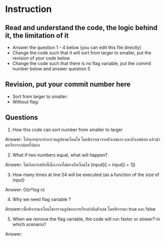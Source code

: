 ﻿# Instruction

## Read and understand the code, the logic behind it, the limitation of it
* Answer the question 1 - 4 below (you can edit this file directly)
* Change the code such that it will sort from larger to smaller, put the revision of your code below
* Change the code such that there is no flag variable, put the commit number below and answer question 5 


## Revision, put your commit number here
* Sort from larger to smaller:
* Without flag:

## Questions
1. How this code can sort number from smaller to larger
 
Answer: โปรแกรมจะทำการวนลูปตามเงื่อนไข โดยพิจารณาจากตัวเลขมาก และตัวเลขน้อย แล้วนำมาเรียงจากน้อยไปมาก

2. What if two numbers equal, what will happen? 

Answer: ไม่เกิดการสลับที่เนื่องจากไม่ตรงกับเงื่อนไข (input[i] > input[i + 1])

3. How many times at line 24 will be executed (as a function of the size of input) 

Answer: O(n*log n)

4. Why we need flag variable ? 
 
Answer:เพื่อพิจารณาเงื่อนไขการวนลูปของการเรียงลำดับตัวเลข โดยพิจารณา true และ false 

5. When we remove the flag variable, the code will run faster or slower? in which scenario? 

Answer: 